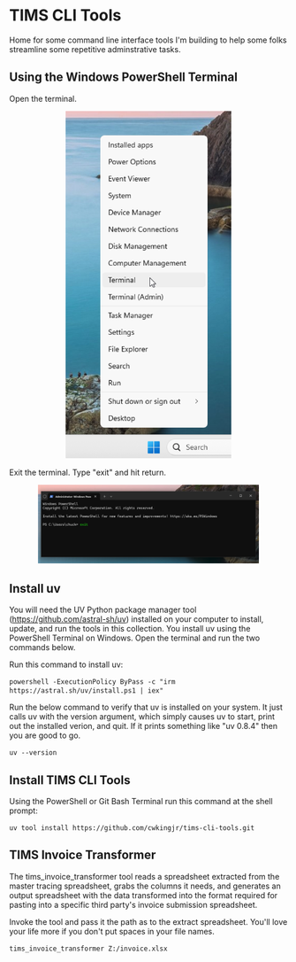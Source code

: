 # TIMS CLI Tools

Home for some command line interface tools I'm building to help some folks streamline some repetitive adminstrative tasks.

## Using the Windows PowerShell Terminal

Open the terminal.

<p align="center"><img src="images/windows-terminal-launch.png" width="300" /></p>

Exit the terminal. Type "exit" and hit return.

<p align="center"><img src="images/windows-terminal-exit.png" width="400" /></p>

## Install uv

You will need the UV Python package manager tool (https://github.com/astral-sh/uv) installed on your computer to install, update, and run the tools in this collection. You install uv using the PowerShell Terminal on Windows. Open the terminal and run the two commands below.

Run this command to install uv:

```
powershell -ExecutionPolicy ByPass -c "irm https://astral.sh/uv/install.ps1 | iex"
```

Run the below command to verify that uv is installed on your system. It just calls uv with the version argument, which simply causes uv to start, print out the installed verion, and quit. If it prints something like "uv 0.8.4" then you are good to go.

```
uv --version
```

## Install TIMS CLI Tools

Using the PowerShell or Git Bash Terminal run this command at the shell prompt:

```
uv tool install https://github.com/cwkingjr/tims-cli-tools.git
```

## TIMS Invoice Transformer

The tims_invoice_transformer tool reads a spreadsheet extracted from the master tracing spreadsheet, grabs the columns it needs, and generates an output spreadsheet with the data transformed into the format required for pasting into a specific third party's invoice submission spreadsheet.

Invoke the tool and pass it the path as to the extract spreadsheet. You'll love your life more if you don't put spaces in your file names.

```
tims_invoice_transformer Z:/invoice.xlsx
```
